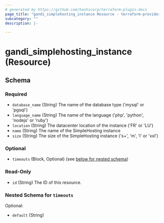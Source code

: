 ```yaml
---
# generated by https://github.com/hashicorp/terraform-plugin-docs
page_title: "gandi_simplehosting_instance Resource - terraform-provider-gandi"
subcategory: ""
description: |-
  
---
```


# gandi_simplehosting_instance (Resource)





<!-- schema generated by tfplugindocs -->
## Schema

### Required

- `database_name` (String) The name of the database type ('mysql' or 'pgsql')
- `language_name` (String) The name of the language ('php', 'python', 'nodejs' or 'ruby')
- `location` (String) The datacenter location of the instance ('FR' or 'LU')
- `name` (String) The name of the SimpleHosting instance
- `size` (String) The size of the SimpleHosting instance ('s+', 'm', 'l' or 'xxl')

### Optional

- `timeouts` (Block, Optional) (see [below for nested schema](#nestedblock--timeouts))

### Read-Only

- `id` (String) The ID of this resource.

<a id="nestedblock--timeouts"></a>
### Nested Schema for `timeouts`

Optional:

- `default` (String)


